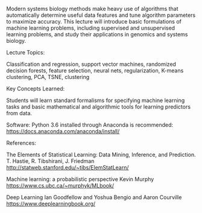 Modern systems biology methods make heavy use of algorithms that automatically
determine useful data features and tune algorithm parameters to maximize
accuracy. This lecture will introduce basic formulations of machine learning problems, including supervised and unsupervised learning problems, and study their applications in genomics and systems biology. 

Lecture Topics: 

Classification and regression, support vector machines, randomized decision
forests, feature selection, neural nets, regularization, K-means
clustering, PCA, TSNE, clustering

Key Concepts Learned:

Students will learn standard formalisms for specifying machine learning tasks
and basic mathematical and algorithmic tools for learning predictors from data. 


Software:
Python 3.6 installed through Anaconda is recommended:
https://docs.anaconda.com/anaconda/install/



References:

The Elements of  Statistical Learning: Data Mining, Inference, and Prediction.
T. Hastie, R. Tibshirani, J. Friedman
http://statweb.stanford.edu/~tibs/ElemStatLearn/

Machine learning: a probabilistic perspective
Kevin Murphy
https://www.cs.ubc.ca/~murphyk/MLbook/

Deep Learning
Ian Goodfellow and Yoshua Bengio and Aaron Courville
https://www.deeplearningbook.org/
